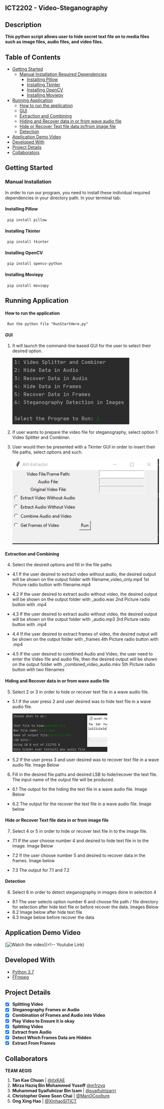 ## ICT2202 - Video-Steganography

## Description
**This python script allows user to hide secret text file on to media files such as image files, audio files, and video files.**

## Table of Contents
* [Getting Started](#getting-started)
  * [Manual Installation Required Dependencies](#manual-installation-required-dependencies)
    * [Installing Pillow](#installing-pillow)
    * [Installing Tkinter](#installing-tkinter)
    * [Installing OpenCV](#installing-opencv)
    * [Installing Moviepy](#installing-moviepy)
* [Running Application](#running-application)
    * [How to run the application](#how-to-run-the-application)
    * [GUI](#gui)
    * [Extraction and Combining](#extraction-and-combining)
    * [Hiding and Recover data in or from wave audio file](#hiding-and-recover-data-in-or-from-wave-audio-file)
    * [Hide or Recover Text file data in/from image file](#hide-or-recover-text-file-data-in-or-from-image-file)
    * [Detection](#detection)
* [Application Demo Video](#application-demo-video)
* [Developed With](#developed-with)
* [Project Details](#project-details)
* [Collaborators](#collaborators)

## Getting Started

### Manual Installation
In order to run our program, you need to install these individual required dependencies in your directory path. In your terminal tab: 

#### Installing Pillow

     pip install pillow

#### Installing Tkinter

     pip install tkinter
     
#### Installing OpenCV

     pip install opencv-python
     
#### Installing Moviepy

     pip install moviepy

     
## Running Application

#### How to run the application

     Run the python file "RunStartHere.py"

#### GUI
1. It will launch the command-line based GUI for the user to select their desired option.

	![Main Gui](/images/maingui.PNG)

2. If user wants to prepare the video file for steganography, select option 1: Video Splitter and Combiner.
3. User would then be presented with a Tkinter GUI in order to insert their file paths, select options and such.

	![Avi Gui](/images/avigui.PNG)

#### Extraction and Combining

4. Select the desired options and fill in the file paths

* 4.1 If the user desired to extract video without audio, the desired output will be shown on the output folder with filename_video_only.mp4
1st Picture
radio button with filename.mp4
	
* 4.2 If the user desired to extract audio without video, the desired output will be shown on the output folder with <filename>_audio.wav
2nd Picture
radio button with <filename>.mp4
	
* 4.3 If the user desired to extract audio without video, the desired output will be shown on the output folder with <filename>_audio.mp3
3rd Picture
radio button with <filename>.mp4
	
* 4.4 If the user desired to extract frames of video, the desired output will be shown on the output folder with <filename>_frames
4th Picture
radio button with <filename>.mp4
	
* 4.5 If the user desired to combined Audio and Video, the user need to enter the Video file and audio file, then the desired output will be shown on the output folder with <filename>_combined_video_audio.mkv
5th Picture
radio button with two filenames

#### Hiding and Recover data in or from wave audio file

5. Select 2 or 3 in order to hide or recover text file in a wave audio file.
* 5.1 If the user press 2 and user desired was to hide text file in a wave audio file.

	![Hide Audio](/images/hideaud.png)

* 5.2 If the user press 3 and user desired was to recover text file in a wave audio file. Image Below

6. Fill in the desired file paths and desired LSB to hide/recover the text file. The input name of the output file will be produced. 
* 6.1 The output for the hiding the text file in a wave audio file. Image Below

* 6.2 The output for the recover the text file in a wave audio file. Image below

#### Hide or Recover Text file data in or from image file

7. Select 4 or 5 in order to hide or recover text file in to the image file.
* 7.1 If the user choose number 4 and desired to hide text file in to the image. Image Below

* 7.2 If the user choose number 5 and desired to recover data in the frames. Image below

* 7.3 The output for 7.1 and 7.2

#### Detection

8. Select 6 in order to detect steganography in images done in selection 4
* 8.1 The user selects option number 6 and choose file path / file directory for selection after hide text file or before recover the data. Images Below
* 8.2 Image below after hide text file
* 8.3 Image below before recover the data

## Application Demo Video

[![Watch the video](<!--Link from github, screenpic--> "Click here to watch the video")](<!-- Youtube Link)

## Developed With

* [Python 3.7](https://docs.python.org/3.7/)
* [FFmpeg](https://ffmpeg.org/download.html#build-windows)

## Project Details

* [X] **Splitting Video**
* [X] **Steganography Frames or Audio**
* [X] **Combination of Frames and Audio into Video**
* [X] **Play Video to Ensure it is okay**
* [X] **Splitting Video**
* [X] **Extract from Audio**
* [X] **Detect Which Frames Data are Hidden**
* [X] **Extract From Frames**

## Collaborators
**TEAM AEGIS** 

1. **Tan Kae Chuan** | [@itxKAE](https://github.com/itxKAE)
1. **Mirza Haziq Bin Mohammed Yusoff** [@m1rzyq](https://github.com/m1rzyq) 
1. **Muhammad Syaifulnizar Bin Izam** | [@syaifulnizarrr](https://github.com/syaifulnizarrr)
1. **Christopher Gwee Soon Chai** | [@ManOCoolture](https://github.com/ManOCoolture)
1. **Ong Xing Hao** | [@XinhaoSITICT](https://github.com/XinhaoSITICT)
